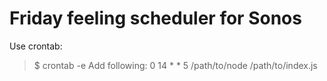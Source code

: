 # Friday feeling scheduler for Sonos
Use crontab:
> $ crontab -e
Add following:
> 0 14 * * 5 /path/to/node /path/to/index.js
